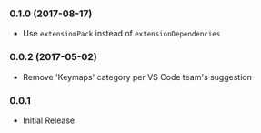 ### 0.1.0 (2017-08-17)
* Use `extensionPack` instead of `extensionDependencies`

### 0.0.2 (2017-05-02)
* Remove 'Keymaps' category per VS Code team's suggestion

### 0.0.1
* Initial Release